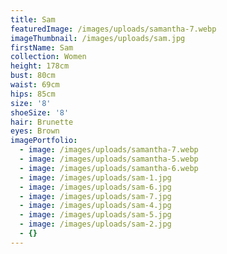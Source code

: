 ```yaml
---
title: Sam
featuredImage: /images/uploads/samantha-7.webp
imageThumbnail: /images/uploads/sam.jpg
firstName: Sam
collection: Women
height: 178cm
bust: 80cm
waist: 69cm
hips: 85cm
size: '8'
shoeSize: '8'
hair: Brunette
eyes: Brown
imagePortfolio:
  - image: /images/uploads/samantha-7.webp
  - image: /images/uploads/samantha-5.webp
  - image: /images/uploads/samantha-6.webp
  - image: /images/uploads/sam-1.jpg
  - image: /images/uploads/sam-6.jpg
  - image: /images/uploads/sam-7.jpg
  - image: /images/uploads/sam-4.jpg
  - image: /images/uploads/sam-5.jpg
  - image: /images/uploads/sam-2.jpg
  - {}
---
```


